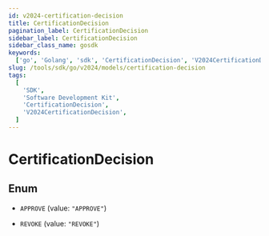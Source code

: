 ```yaml
---
id: v2024-certification-decision
title: CertificationDecision
pagination_label: CertificationDecision
sidebar_label: CertificationDecision
sidebar_class_name: gosdk
keywords:
  ['go', 'Golang', 'sdk', 'CertificationDecision', 'V2024CertificationDecision']
slug: /tools/sdk/go/v2024/models/certification-decision
tags:
  [
    'SDK',
    'Software Development Kit',
    'CertificationDecision',
    'V2024CertificationDecision',
  ]
---
```


# CertificationDecision

## Enum

- `APPROVE` (value: `"APPROVE"`)

- `REVOKE` (value: `"REVOKE"`)
